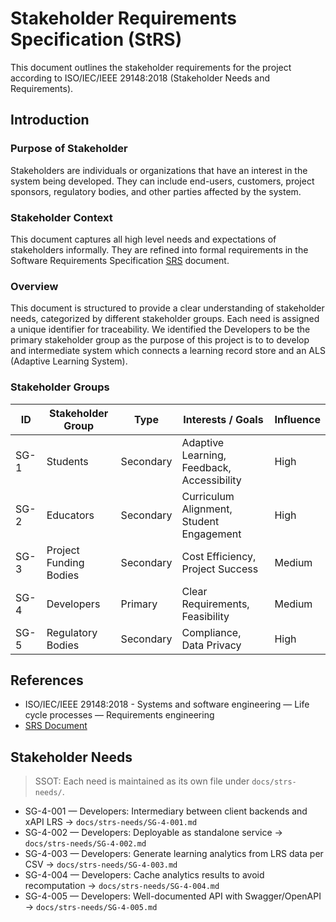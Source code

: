 # Stakeholder Requirements Specification (StRS)
This document outlines the stakeholder requirements for the project according to ISO/IEC/IEEE 29148:2018 (Stakeholder Needs and Requirements).

## Introduction

### Purpose of Stakeholder
Stakeholders are individuals or organizations that have an interest in the system being developed. They can include end-users, customers, project sponsors, regulatory bodies, and other parties affected by the system.

### Stakeholder Context
This document captures all high level needs and expectations of stakeholders informally. They are refined into formal requirements in the Software Requirements Specification [SRS](./SRS.md) document.

### Overview
This document is structured to provide a clear understanding of stakeholder needs, categorized by different stakeholder groups. Each need is assigned a unique identifier for traceability.
We identified the Developers to be the primary stakeholder group as the purpose of this project is to to develop and intermediate system which connects a learning record store and an ALS (Adaptive Learning System).

### Stakeholder Groups
| ID  | Stakeholder Group      | Type | Interests / Goals | Influence |
|-----|------------------------|------|-------------------|-----------|
| SG-1| Students               | Secondary | Adaptive Learning, Feedback, Accessibility | High      |
| SG-2| Educators              | Secondary | Curriculum Alignment, Student Engagement | High      |
| SG-3| Project Funding Bodies | Secondary | Cost Efficiency, Project Success | Medium    |
| SG-4| Developers            | Primary | Clear Requirements, Feasibility | Medium    |
| SG-5| Regulatory Bodies      | Secondary | Compliance, Data Privacy | High      |

## References
- ISO/IEC/IEEE 29148:2018 - Systems and software engineering — Life cycle processes — Requirements engineering
- [SRS Document](./SRS.md)

## Stakeholder Needs
> SSOT: Each need is maintained as its own file under `docs/strs-needs/`.

- SG-4-001 — Developers: Intermediary between client backends and xAPI LRS → `docs/strs-needs/SG-4-001.md`
- SG-4-002 — Developers: Deployable as standalone service → `docs/strs-needs/SG-4-002.md`
- SG-4-003 — Developers: Generate learning analytics from LRS data per CSV → `docs/strs-needs/SG-4-003.md`
- SG-4-004 — Developers: Cache analytics results to avoid recomputation → `docs/strs-needs/SG-4-004.md`
- SG-4-005 — Developers: Well-documented API with Swagger/OpenAPI → `docs/strs-needs/SG-4-005.md`
